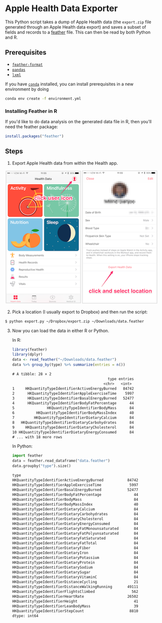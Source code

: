 # Apple Health Data Exporter

This Python script takes a dump of Apple Health data (the `export.zip` file
generated through an Apple Health data export) and saves a subset of fields and
records to a [feather](https://github.com/wesm/feather) file. This can then be
read by both Python and R.

## Prerequisites

* [`feather-format`](https://github.com/wesm/feather)
* [`pandas`](http://pandas.pydata.org/)
* [`lxml`](http://lxml.de/index.html)

If you have [`conda`](https://conda.io/docs/) installed, you can install
prerequisites in a new environment by doing

```bash
conda env create -f environment.yml
```

### Installing Feather in R

If you'd like to do data analysis on the generated data file in R, then you'll
need the feather package:

```r
install.packages("feather")
```

## Steps

1. Export Apple Health data from within the Health app.

  ![click on "user" icon and then on "export health data"](images/exporting.png)

2. Pick a location (I usually export to Dropbox) and then run the script:

  ```bash
  $ python export.py ~/Dropbox/export.zip ~/Downloads/data.feather
  ```

3. Now you can load the data in either R or Python.

   In R:

   ```r
   library(feather)
   library(dplyr)
   data <- read_feather("~/Downloads/data.feather")
   data %>% group_by(type) %>% summarize(entries = n())
   ```

   ```
   # A tibble: 28 × 2
                                               type entries
                                             <chr>   <int>
   1     HKQuantityTypeIdentifierActiveEnergyBurned   84742
   2      HKQuantityTypeIdentifierAppleExerciseTime    5997
   3      HKQuantityTypeIdentifierBasalEnergyBurned   52477
   4      HKQuantityTypeIdentifierBodyFatPercentage      44
   5               HKQuantityTypeIdentifierBodyMass      84
   6          HKQuantityTypeIdentifierBodyMassIndex      40
   7         HKQuantityTypeIdentifierDietaryCalcium      84
   8   HKQuantityTypeIdentifierDietaryCarbohydrates      84
   9     HKQuantityTypeIdentifierDietaryCholesterol      84
   10 HKQuantityTypeIdentifierDietaryEnergyConsumed      84
   # ... with 18 more rows
   ```

   In Python:

   ```python
   import feather
   data = feather.read_dataframe("data.feather")
   data.groupby("type").size()
   ```

   ```
   type
   HKQuantityTypeIdentifierActiveEnergyBurned           84742
   HKQuantityTypeIdentifierAppleExerciseTime             5997
   HKQuantityTypeIdentifierBasalEnergyBurned            52477
   HKQuantityTypeIdentifierBodyFatPercentage               44
   HKQuantityTypeIdentifierBodyMass                        84
   HKQuantityTypeIdentifierBodyMassIndex                   40
   HKQuantityTypeIdentifierDietaryCalcium                  84
   HKQuantityTypeIdentifierDietaryCarbohydrates            84
   HKQuantityTypeIdentifierDietaryCholesterol              84
   HKQuantityTypeIdentifierDietaryEnergyConsumed           84
   HKQuantityTypeIdentifierDietaryFatMonounsaturated       84
   HKQuantityTypeIdentifierDietaryFatPolyunsaturated       84
   HKQuantityTypeIdentifierDietaryFatSaturated             84
   HKQuantityTypeIdentifierDietaryFatTotal                 84
   HKQuantityTypeIdentifierDietaryFiber                    84
   HKQuantityTypeIdentifierDietaryIron                     84
   HKQuantityTypeIdentifierDietaryPotassium                84
   HKQuantityTypeIdentifierDietaryProtein                  84
   HKQuantityTypeIdentifierDietarySodium                   84
   HKQuantityTypeIdentifierDietarySugar                    84
   HKQuantityTypeIdentifierDietaryVitaminC                 84
   HKQuantityTypeIdentifierDistanceCycling                 21
   HKQuantityTypeIdentifierDistanceWalkingRunning       49111
   HKQuantityTypeIdentifierFlightsClimbed                 562
   HKQuantityTypeIdentifierHeartRate                    26502
   HKQuantityTypeIdentifierHeight                          41
   HKQuantityTypeIdentifierLeanBodyMass                    39
   HKQuantityTypeIdentifierStepCount                     8810
   dtype: int64
   ```
